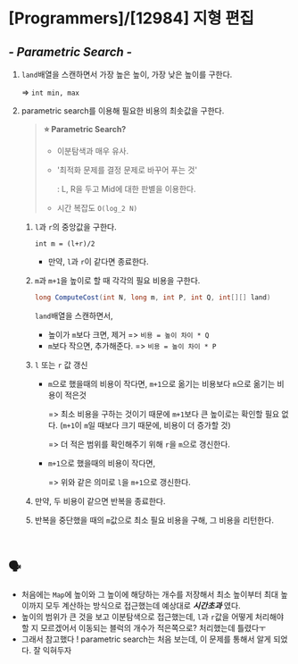 # [Programmers]/[12984] 지형 편집

## *- Parametric Search -*

1. `land`배열을 스캔하면서 가장 높은 높이, 가장 낮은 높이를 구한다.

   => `int min, max`

2. parametric search를 이용해 필요한 비용의 최솟값을 구한다.

   > **:star: Parametric Search?**
   >
   > * 이분탐색과 매우 유사.
   >
   > * '최적화 문제를 결정 문제로 바꾸어 푸는 것'
   >
   >   : L, R을 두고 Mid에 대한 판별을 이용한다.
   >
   > * 시간 복잡도 `O(log_2 N)`

   1. `l`과 `r`의 중앙값을 구한다.

      `int m = (l+r)/2`

      * 만약, `l`과 `r`이 같다면 종료한다.

   2. `m`과 `m+1`을 높이로 할 때 각각의 필요 비용을 구한다.

      ```java
      long ComputeCost(int N, long m, int P, int Q, int[][] land)
      ```

      `land`배열을 스캔하면서, 

      * 높이가 `m`보다 크면,  제거 => `비용 = 높이 차이 * Q`
      * `m`보다 작으면, 추가해준다. => `비용 = 높이 차이 * P`

   3. `l` 또는 `r` 값 갱신

      * `m`으로 했을때의 비용이 작다면, `m+1`으로 옮기는 비용보다 `m`으로 옮기는 비용이 적은것

        => 최소 비용을 구하는 것이기 때문에 `m+1`보다 큰 높이로는 확인할 필요 없다. (`m+1`이 `m`일 때보다 크기 때문에, 비용이 더 증가할 것)

        => 더 적은 범위를 확인해주기 위해 `r`을 `m`으로 갱신한다.

      * `m+1`으로 했을때의 비용이 작다면, 

        => 위와 같은 의미로 `l`을 `m+1`으로 갱신한다.

   4. 만약, 두 비용이 같으면 반복을 종료한다.

   5. 반복을 중단했을 때의 `m`값으로 최소 필요 비용을 구해, 그 비용을 리턴한다.

</br>

## :speaking_head:

* 처음에는 `Map`에 높이와 그 높이에 해당하는 개수를 저장해서 최소 높이부터 최대 높이까지 모두 계산하는 방식으로 접근했는데 예상대로 ***시간초과*** 였다.
* 높이의 범위가 큰 것을 보고 이분탐색으로 접근했는데, `l`과 `r`값을 어떻게 처리해야할 지 모르겠어서 이동되는 블럭의 개수가 적은쪽으로? 처리했는데 틀렸다ㅜ
* 그래서 참고했다 ! parametric search는 처음 보는데, 이 문제를 통해서 알게 되었다. 잘 익혀두자